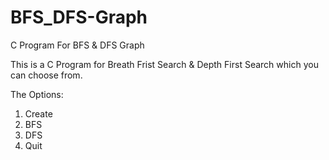 # BFS_DFS-Graph
C Program For BFS &amp; DFS Graph

This is a C Program for Breath Frist Search & Depth First Search which you can choose from.

The Options:
  1. Create
  2. BFS
  3. DFS
  4. Quit

